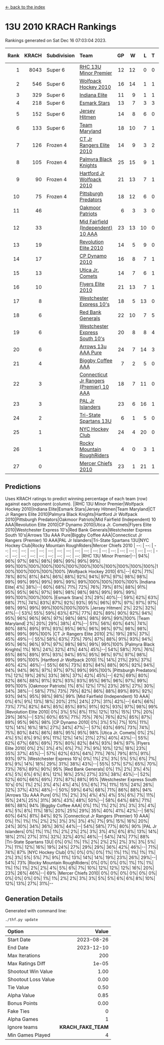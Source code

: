 [<- back to the index](readme.md)
# 13U 2010 KRACH Rankings
Rankings generated on Sat Dec 16 07:03:04 2023.

Rank|KRACH|Subdivision|Team|GP|W|L|T|OTW|OTL|SoS|Exp Wins|Win Diff
---:|---:|:---|:---|---:|---:|---:|---:|---:|---:|---:|---:|---:
1|8043|Super 6|[RHC 13U Minor Premier](https://gamesheetstats.com/seasons/3664/teams/140959/schedule)|12|12|0|0|2|0|107|12.8|-0.0
2|546|Super 6|[Wolfpack Hockey 2010](https://gamesheetstats.com/seasons/3664/teams/140960/schedule)|16|14|1|1|0|1|64|15.4|0.0
3|329|Super 6|[Indiana Elite](https://gamesheetstats.com/seasons/3664/teams/144350/schedule)|11|9|1|1|0|0|64|10.4|0.0
4|218|Super 6|[Esmark Stars](https://gamesheetstats.com/seasons/3664/teams/140972/schedule)|13|7|3|3|0|1|1231|9.4|0.0
5|152|Super 6|[Jersey Hitmen](https://gamesheetstats.com/seasons/3664/teams/140961/schedule)|14|8|6|0|3|1|680|8.9|0.0
6|133|Super 6|[Team Maryland](https://gamesheetstats.com/seasons/3664/teams/140976/schedule)|18|10|7|1|1|0|955|11.4|0.0
7|126|Frozen 4|[CT Jr Rangers Elite 2010](https://gamesheetstats.com/seasons/3664/teams/140955/schedule)|14|9|3|2|1|0|585|10.9|0.0
8|105|Frozen 4|[Palmyra Black Knights](https://gamesheetstats.com/seasons/3664/teams/140973/schedule)|25|15|9|1|0|0|711|16.4|0.0
9|90|Frozen 4|[Hartford Jr Wolfpack 2010](https://gamesheetstats.com/seasons/3664/teams/140957/schedule)|21|13|7|1|0|2|812|14.4|0.0
10|75|Frozen 4|[Pittsburgh Predators](https://gamesheetstats.com/seasons/3664/teams/140974/schedule)|18|12|6|0|0|0|79|12.9|0.0
11|46||[Oakmoor Patriots](https://gamesheetstats.com/seasons/3664/teams/162748/schedule)|6|3|3|0|0|0|117|3.9|0.0
12|33||[Mid Fairfield (Independent) 10 AAA](https://gamesheetstats.com/seasons/3664/teams/140956/schedule)|23|13|10|0|3|2|92|13.9|0.0
13|19||[Revolution Elite 2010](https://gamesheetstats.com/seasons/3664/teams/140975/schedule)|14|5|9|0|0|0|93|5.9|0.0
14|17||[CP Dynamo 2010](https://gamesheetstats.com/seasons/3664/teams/140968/schedule)|16|8|7|1|1|2|71|9.4|0.0
15|13||[Utica Jr. Comets](https://gamesheetstats.com/seasons/3664/teams/140970/schedule)|14|7|6|1|2|0|33|8.4|0.0
16|10||[Flyers Elite 2010](https://gamesheetstats.com/seasons/3664/teams/140963/schedule)|21|13|7|1|0|0|19|14.4|0.0
17|8||[Westchester Express 10's](https://gamesheetstats.com/seasons/3664/teams/140967/schedule)|18|5|13|0|0|1|913|5.9|0.0
18|6||[Red Bank Generals](https://gamesheetstats.com/seasons/3664/teams/140962/schedule)|22|10|7|5|0|1|7|13.4|0.0
19|6||[Westchester Express South 10's](https://gamesheetstats.com/seasons/3664/teams/140971/schedule)|20|8|8|4|0|1|25|10.9|0.0
20|6||[Arrows 13u AAA Pure](https://gamesheetstats.com/seasons/3664/teams/140965/schedule)|24|7|14|3|0|1|76|9.4|0.0
21|4||[Biggby Coffee AAA](https://gamesheetstats.com/seasons/3664/teams/144347/schedule)|7|2|5|0|0|1|98|2.9|0.0
22|3||[Connecticut Jr Rangers (Premier) 10 AAA](https://gamesheetstats.com/seasons/3664/teams/140958/schedule)|18|7|11|0|1|0|15|7.9|0.0
23|3||[PAL Jr Islanders](https://gamesheetstats.com/seasons/3664/teams/140969/schedule)|23|6|16|1|0|0|43|7.4|0.0
24|2||[Tri-State Spartans 13U](https://gamesheetstats.com/seasons/3664/teams/144349/schedule)|6|1|5|0|1|0|66|1.9|0.0
25|1||[NYC Hockey Club](https://gamesheetstats.com/seasons/3664/teams/140966/schedule)|24|4|20|0|0|1|45|4.9|0.0
26|1||[Rocky Mountain RoughRiders](https://gamesheetstats.com/seasons/3664/teams/144348/schedule)|4|0|3|1|0|0|46|1.4|0.0
27|0||[Mercer Chiefs 2010](https://gamesheetstats.com/seasons/3664/teams/140964/schedule)|23|1|21|1|0|0|15|2.4|0.0

## Predictions
Uses KRACH ratings to predict winning percentage of each team (row) against each opponent (column).
||RHC 13U Minor Premier|Wolfpack Hockey 2010|Indiana Elite|Esmark Stars|Jersey Hitmen|Team Maryland|CT Jr Rangers Elite 2010|Palmyra Black Knights|Hartford Jr Wolfpack 2010|Pittsburgh Predators|Oakmoor Patriots|Mid Fairfield (Independent) 10 AAA|Revolution Elite 2010|CP Dynamo 2010|Utica Jr. Comets|Flyers Elite 2010|Westchester Express 10's|Red Bank Generals|Westchester Express South 10's|Arrows 13u AAA Pure|Biggby Coffee AAA|Connecticut Jr Rangers (Premier) 10 AAA|PAL Jr Islanders|Tri-State Spartans 13U|NYC Hockey Club|Rocky Mountain RoughRiders|Mercer Chiefs 2010
| --: | --: | --: | --: | --: | --: | --: | --: | --: | --: | --: | --: | --: | --: | --: | --: | --: | --: | --: | --: | --: | --: | --: | --: | --: | --: | --: | --: 
|RHC 13U Minor Premier|--| 94%| 96%| 97%| 98%| 98%| 98%| 99%| 99%| 99%| 99%|100%|100%|100%|100%|100%|100%|100%|100%|100%|100%|100%|100%|100%|100%|100%|100%
|Wolfpack Hockey 2010|  6%|--| 62%| 71%| 78%| 80%| 81%| 84%| 86%| 88%| 92%| 94%| 97%| 97%| 98%| 98%| 99%| 99%| 99%| 99%| 99%| 99%| 99%|100%|100%|100%|100%
|Indiana Elite|  4%| 38%|--| 60%| 68%| 71%| 72%| 76%| 79%| 81%| 88%| 91%| 95%| 95%| 96%| 97%| 98%| 98%| 98%| 98%| 99%| 99%| 99%| 99%|100%|100%|100%
|Esmark Stars|  3%| 29%| 40%|--| 59%| 62%| 63%| 68%| 71%| 74%| 83%| 87%| 92%| 93%| 95%| 96%| 97%| 97%| 97%| 97%| 98%| 99%| 99%| 99%|100%|100%|100%
|Jersey Hitmen|  2%| 22%| 32%| 41%|--| 53%| 55%| 59%| 63%| 67%| 77%| 82%| 89%| 90%| 92%| 94%| 95%| 96%| 96%| 96%| 97%| 98%| 98%| 98%| 99%| 99%|100%
|Team Maryland|  2%| 20%| 29%| 38%| 47%|--| 51%| 56%| 60%| 64%| 74%| 80%| 88%| 89%| 91%| 93%| 95%| 96%| 96%| 96%| 97%| 98%| 98%| 98%| 99%| 99%|100%
|CT Jr Rangers Elite 2010|  2%| 19%| 28%| 37%| 45%| 49%|--| 55%| 58%| 63%| 73%| 79%| 87%| 88%| 91%| 93%| 94%| 95%| 96%| 96%| 97%| 97%| 98%| 98%| 99%| 99%|100%
|Palmyra Black Knights|  1%| 16%| 24%| 32%| 41%| 44%| 45%|--| 54%| 58%| 70%| 76%| 85%| 86%| 89%| 91%| 93%| 94%| 95%| 95%| 96%| 97%| 97%| 98%| 99%| 99%|100%
|Hartford Jr Wolfpack 2010|  1%| 14%| 21%| 29%| 37%| 40%| 42%| 46%|--| 55%| 66%| 73%| 83%| 84%| 88%| 90%| 92%| 94%| 94%| 94%| 96%| 97%| 97%| 97%| 99%| 99%|100%
|Pittsburgh Predators|  1%| 12%| 19%| 26%| 33%| 36%| 37%| 42%| 45%|--| 62%| 69%| 80%| 82%| 86%| 88%| 91%| 92%| 93%| 93%| 95%| 96%| 96%| 97%| 99%| 99%|100%
|Oakmoor Patriots|  1%|  8%| 12%| 17%| 23%| 26%| 27%| 30%| 34%| 38%|--| 58%| 71%| 73%| 79%| 82%| 86%| 88%| 89%| 89%| 92%| 93%| 94%| 95%| 98%| 98%| 99%
|Mid Fairfield (Independent) 10 AAA|  0%|  6%|  9%| 13%| 18%| 20%| 21%| 24%| 27%| 31%| 42%|--| 64%| 66%| 73%| 77%| 82%| 84%| 85%| 85%| 89%| 91%| 92%| 93%| 97%| 98%| 99%
|Revolution Elite 2010|  0%|  3%|  5%|  8%| 11%| 12%| 13%| 15%| 17%| 20%| 29%| 36%|--| 53%| 60%| 65%| 71%| 75%| 76%| 76%| 82%| 85%| 87%| 89%| 95%| 96%| 98%
|CP Dynamo 2010|  0%|  3%|  5%|  7%| 10%| 11%| 12%| 14%| 16%| 18%| 27%| 34%| 47%|--| 57%| 63%| 69%| 73%| 74%| 75%| 80%| 84%| 86%| 88%| 95%| 95%| 98%
|Utica Jr. Comets|  0%|  2%|  4%|  5%|  8%|  9%|  9%| 11%| 12%| 14%| 21%| 27%| 40%| 43%|--| 55%| 62%| 67%| 68%| 69%| 75%| 80%| 82%| 84%| 93%| 94%| 97%
|Flyers Elite 2010|  0%|  2%|  3%|  4%|  6%|  7%|  7%|  9%| 10%| 12%| 18%| 23%| 35%| 37%| 45%|--| 57%| 62%| 63%| 64%| 71%| 76%| 79%| 81%| 91%| 93%| 97%
|Westchester Express 10's|  0%|  1%|  2%|  3%|  5%|  5%|  6%|  7%|  8%|  9%| 14%| 18%| 29%| 31%| 38%| 43%|--| 55%| 57%| 57%| 65%| 70%| 73%| 76%| 89%| 90%| 95%
|Red Bank Generals|  0%|  1%|  2%|  3%|  4%|  4%|  5%|  6%|  6%|  8%| 12%| 16%| 25%| 27%| 33%| 38%| 45%|--| 52%| 52%| 60%| 66%| 69%| 73%| 87%| 88%| 95%
|Westchester Express South 10's|  0%|  1%|  2%|  3%|  4%|  4%|  4%|  5%|  6%|  7%| 11%| 15%| 24%| 26%| 32%| 37%| 43%| 48%|--| 50%| 59%| 64%| 68%| 71%| 86%| 88%| 94%
|Arrows 13u AAA Pure|  0%|  1%|  2%|  3%|  4%|  4%|  4%|  5%|  6%|  7%| 11%| 15%| 24%| 25%| 31%| 36%| 43%| 48%| 50%|--| 58%| 64%| 68%| 71%| 86%| 88%| 94%
|Biggby Coffee AAA|  0%|  1%|  1%|  2%|  3%|  3%|  3%|  4%|  4%|  5%|  8%| 11%| 18%| 20%| 25%| 29%| 35%| 40%| 41%| 42%|--| 56%| 60%| 64%| 81%| 84%| 92%
|Connecticut Jr Rangers (Premier) 10 AAA|  0%|  1%|  1%|  1%|  2%|  2%|  3%|  3%|  3%|  4%|  7%|  9%| 15%| 16%| 20%| 24%| 30%| 34%| 36%| 36%| 44%|--| 54%| 58%| 77%| 80%| 90%
|PAL Jr Islanders|  0%|  1%|  1%|  1%|  2%|  2%|  2%|  3%|  3%|  4%|  6%|  8%| 13%| 14%| 18%| 21%| 27%| 31%| 32%| 32%| 40%| 46%|--| 54%| 74%| 77%| 88%
|Tri-State Spartans 13U|  0%|  0%|  1%|  1%|  2%|  2%|  2%|  2%|  3%|  3%|  5%|  7%| 11%| 12%| 16%| 19%| 24%| 27%| 29%| 29%| 36%| 42%| 46%|--| 71%| 74%| 87%
|NYC Hockey Club|  0%|  0%|  0%|  0%|  1%|  1%|  1%|  1%|  1%|  1%|  2%|  3%|  5%|  5%|  7%|  9%| 11%| 13%| 14%| 14%| 19%| 23%| 26%| 29%|--| 54%| 73%
|Rocky Mountain RoughRiders|  0%|  0%|  0%|  0%|  1%|  1%|  1%|  1%|  1%|  1%|  2%|  2%|  4%|  5%|  6%|  7%| 10%| 12%| 12%| 12%| 16%| 20%| 23%| 26%| 46%|--| 69%
|Mercer Chiefs 2010|  0%|  0%|  0%|  0%|  0%|  0%|  0%|  0%|  0%|  0%|  1%|  1%|  2%|  2%|  3%|  3%|  5%|  5%|  6%|  6%|  8%| 10%| 12%| 13%| 27%| 31%|--

## Generation Details

Generated with command line:
```
./thf.py update
```

| Option | Value |
| :----- | ----: |
| Start Date | 2023-08-26 |
| End Date | 2023-12-10 |
| Max Iterations | 200 |
| Max Ratings Diff | 1e-05 |
| Shootout Win Value | 1.00 |
| Shootout Loss Value | 0.00 |
| Tie Value | 0.50 |
| Alpha Value | 0.85 |
| Bonus Points | 0.00 |
| Fake Ties | 0 |
| Alpha Games | 1 |
| Ignore teams | __KRACH_FAKE_TEAM__ |
| Min Games Played | 4 |

